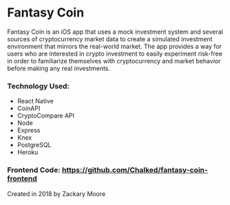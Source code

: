 # Fantasy Coin

Fantasy Coin is an iOS app that uses a mock investment system and several sources of cryptocurrency market data to create a simulated investment environment that mirrors the real-world market. The app provides a way for users who are interested in crypto investment to easily experiment risk-free in order to familiarize themselves with cryptocurrency and market behavior before making any real investments.

### Technology Used:

- React Native
- CoinAPI
- CryptoCompare API
- Node 
- Express
- Knex 
- PostgreSQL
- Heroku 

### Frontend Code: https://github.com/Chalked/fantasy-coin-frontend

Created in 2018 by Zackary Moore